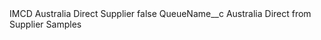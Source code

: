 <?xml version="1.0" encoding="UTF-8"?>
<CustomMetadata xmlns="http://soap.sforce.com/2006/04/metadata" xmlns:xsi="http://www.w3.org/2001/XMLSchema-instance" xmlns:xsd="http://www.w3.org/2001/XMLSchema">
    <label>IMCD Australia Direct Supplier</label>
    <protected>false</protected>
    <values>
        <field>QueueName__c</field>
        <value xsi:type="xsd:string">Australia Direct from Supplier Samples</value>
    </values>
</CustomMetadata>
